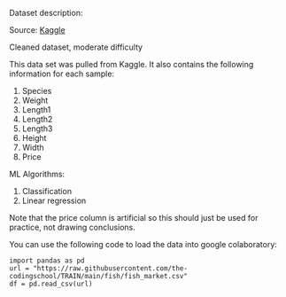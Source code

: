 Dataset description:

Source: [Kaggle](https://www.kaggle.com/datasets/vipullrathod/fish-market)

Cleaned dataset, moderate difficulty

This data set was pulled from Kaggle. It also contains the following information for each sample:
1. Species
2. Weight
3. Length1
4. Length2
5. Length3
6. Height
7. Width
8. Price

ML Algorithms:
1. Classification
2. Linear regression 


Note that the price column is artificial so this should just be used for practice, not drawing conclusions. 

You can use the following code to load the data into google colaboratory:

```
import pandas as pd
url = "https://raw.githubusercontent.com/the-codingschool/TRAIN/main/fish/fish_market.csv"
df = pd.read_csv(url)
```

